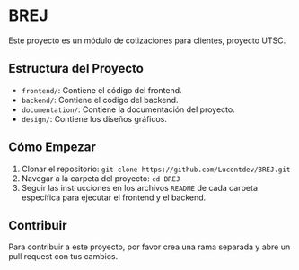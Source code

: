 # BREJ

Este proyecto es un módulo de cotizaciones para clientes, proyecto UTSC.

## Estructura del Proyecto

- `frontend/`: Contiene el código del frontend.
- `backend/`: Contiene el código del backend.
- `documentation/`: Contiene la documentación del proyecto.
- `design/`: Contiene los diseños gráficos.

## Cómo Empezar

1. Clonar el repositorio: `git clone https://github.com/Lucontdev/BREJ.git`
2. Navegar a la carpeta del proyecto: `cd BREJ`
3. Seguir las instrucciones en los archivos `README` de cada carpeta específica para ejecutar el frontend y el backend.

## Contribuir

Para contribuir a este proyecto, por favor crea una rama separada y abre un pull request con tus cambios.